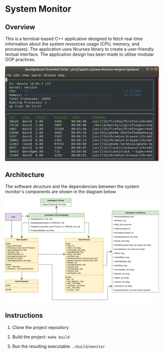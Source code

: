 # System Monitor

## Overview

This is a terminal-based C++ application designed to fetch real-time information about the system resources usage (CPU, memory, and processes). The application uses Ncurses library to create a user-friendly textual interface. The application design has been made to utilise modular OOP practices.

![System Monitor](images/monitor.png)

## Architecture

The software structure and the dependencies between the system monitor's components are shown in the diagram below.

![Dependency Diagram](images/dependency-diagram/diagram.drawio.png)

## Instructions

1. Clone the project repository

2. Build the project: `make build`

3. Run the resulting executable: `./build/monitor`